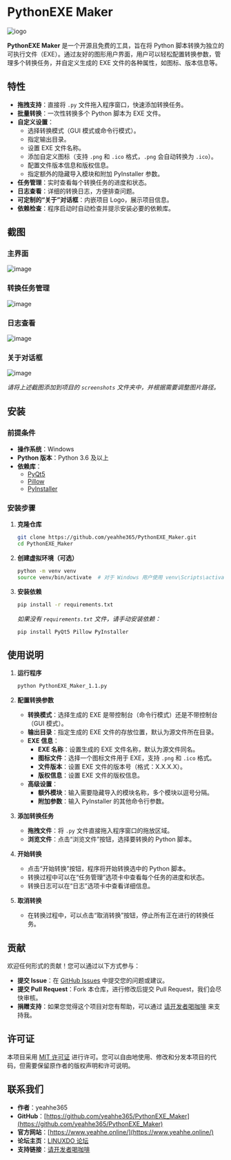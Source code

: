 # PythonEXE Maker

![iogo](https://github.com/user-attachments/assets/b78ea5b7-537b-4416-b886-394ffc291014)


**PythonEXE Maker** 是一个开源且免费的工具，旨在将 Python 脚本转换为独立的可执行文件（EXE）。通过友好的图形用户界面，用户可以轻松配置转换参数，管理多个转换任务，并自定义生成的 EXE 文件的各种属性，如图标、版本信息等。


## 特性

- **拖拽支持**：直接将 `.py` 文件拖入程序窗口，快速添加转换任务。
- **批量转换**：一次性转换多个 Python 脚本为 EXE 文件。
- **自定义设置**：
  - 选择转换模式（GUI 模式或命令行模式）。
  - 指定输出目录。
  - 设置 EXE 文件名称。
  - 添加自定义图标（支持 `.png` 和 `.ico` 格式，`.png` 会自动转换为 `.ico`）。
  - 配置文件版本信息和版权信息。
  - 指定额外的隐藏导入模块和附加 PyInstaller 参数。
- **任务管理**：实时查看每个转换任务的进度和状态。
- **日志查看**：详细的转换日志，方便排查问题。
- **可定制的“关于”对话框**：内嵌项目 Logo，展示项目信息。
- **依赖检查**：程序启动时自动检查并提示安装必要的依赖库。

## 截图

### 主界面

![image](https://github.com/user-attachments/assets/5186bea7-476a-4063-ab2e-3a6cc5f5de99)

### 转换任务管理

![image](https://github.com/user-attachments/assets/1a0041d9-a731-46e1-825c-45283e99c75b)

### 日志查看

![image](https://github.com/user-attachments/assets/1118b684-42c0-436a-a70a-e8b4da5b1e3d)

### 关于对话框

![image](https://github.com/user-attachments/assets/b31b03a7-145f-4f18-936e-617a6c26ec39)

*请将上述截图添加到项目的 `screenshots` 文件夹中，并根据需要调整图片路径。*

## 安装

### 前提条件

- **操作系统**：Windows
- **Python 版本**：Python 3.6 及以上
- **依赖库**：
  - [PyQt5](https://pypi.org/project/PyQt5/)
  - [Pillow](https://pypi.org/project/Pillow/)
  - [PyInstaller](https://pypi.org/project/PyInstaller/)

### 安装步骤

1. **克隆仓库**

   ```bash
   git clone https://github.com/yeahhe365/PythonEXE_Maker.git
   cd PythonEXE_Maker
   ```

2. **创建虚拟环境（可选）**

   ```bash
   python -m venv venv
   source venv/bin/activate  # 对于 Windows 用户使用 venv\Scripts\activate
   ```

3. **安装依赖**

   ```bash
   pip install -r requirements.txt
   ```

   *如果没有 `requirements.txt` 文件，请手动安装依赖：*

   ```bash
   pip install PyQt5 Pillow PyInstaller
   ```

## 使用说明

1. **运行程序**

   ```bash
   python PythonEXE_Maker_1.1.py
   ```

2. **配置转换参数**

   - **转换模式**：选择生成的 EXE 是带控制台（命令行模式）还是不带控制台（GUI 模式）。
   - **输出目录**：指定生成的 EXE 文件的存放位置，默认为源文件所在目录。
   - **EXE 信息**：
     - **EXE 名称**：设置生成的 EXE 文件名称，默认为源文件同名。
     - **图标文件**：选择一个图标文件用于 EXE，支持 `.png` 和 `.ico` 格式。
     - **文件版本**：设置 EXE 文件的版本号（格式：X.X.X.X）。
     - **版权信息**：设置 EXE 文件的版权信息。
   - **高级设置**：
     - **额外模块**：输入需要隐藏导入的模块名称，多个模块以逗号分隔。
     - **附加参数**：输入 PyInstaller 的其他命令行参数。

3. **添加转换任务**

   - **拖拽文件**：将 `.py` 文件直接拖入程序窗口的拖放区域。
   - **浏览文件**：点击“浏览文件”按钮，选择要转换的 Python 脚本。

4. **开始转换**

   - 点击“开始转换”按钮，程序将开始转换选中的 Python 脚本。
   - 转换过程中可以在“任务管理”选项卡中查看每个任务的进度和状态。
   - 转换日志可以在“日志”选项卡中查看详细信息。

5. **取消转换**

   - 在转换过程中，可以点击“取消转换”按钮，停止所有正在进行的转换任务。

## 贡献

欢迎任何形式的贡献！您可以通过以下方式参与：

- **提交 Issue**：在 [GitHub Issues](https://github.com/yeahhe365/PythonEXE_Maker/issues) 中提交您的问题或建议。
- **提交 Pull Request**：Fork 本仓库，进行修改后提交 Pull Request，我们会尽快审核。
- **捐赠支持**：如果您觉得这个项目对您有帮助，可以通过 [请开发者喝咖啡](https://b23.tv/Sni5cax) 来支持我。

## 许可证

本项目采用 [MIT 许可证](LICENSE) 进行许可。您可以自由地使用、修改和分发本项目的代码，但需要保留原作者的版权声明和许可说明。

## 联系我们

- **作者**：yeahhe365
- **GitHub**：[https://github.com/yeahhe365/PythonEXE_Maker](https://github.com/yeahhe365/PythonEXE_Maker)
- **官方网站**：[https://www.yeahhe.online/](https://www.yeahhe.online/)
- **论坛主页**：[LINUXDO 论坛](https://www.linuxdo.com/users/yeahhe)
- **支持链接**：[请开发者喝咖啡](https://b23.tv/Sni5cax)

